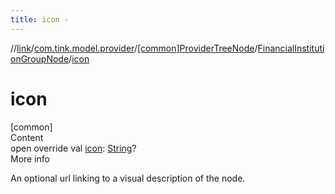 ```yaml
---
title: icon -
---
```

//[link](../../../index.md)/[com.tink.model.provider](../../index.md)/[[common]ProviderTreeNode](../index.md)/[FinancialInstitutionGroupNode](index.md)/[icon](icon.md)



# icon  
[common]  
Content  
open override val [icon](icon.md): [String](https://kotlinlang.org/api/latest/jvm/stdlib/kotlin/-string/index.html)?  
More info  


An optional url linking to a visual description of the node.

  



